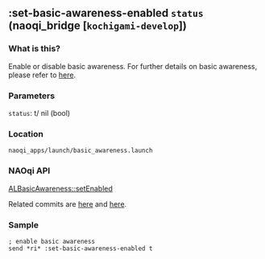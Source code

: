 ## :set-basic-awareness-enabled `status` (naoqi_bridge [`kochigami-develop`])

### What is this?

Enable or disable basic awareness. For further details on basic awareness, please refer to [here](http://doc.aldebaran.com/2-5/naoqi/interaction/autonomousabilities/albasicawareness.html#albasicawareness).   

### Parameters

`status`: t/ nil (bool)  

### Location

`naoqi_apps/launch/basic_awareness.launch`  

### NAOqi API

[ALBasicAwareness::setEnabled](http://doc.aldebaran.com/2-5/naoqi/interaction/autonomousabilities/albasicawareness-api.html#ALBasicAwarenessProxy::setEnabled__b)  

Related commits are [here](https://github.com/kochigami/naoqi_bridge/commit/f91bb1ed5598d19d5be4f6186b0710c5b69a5a3d#diff-a526e4a93ddc5f0149214c25d7f13988) and [here](https://github.com/kochigami/naoqi_bridge/commit/8344b35a79e3e465cd43ffc1457254f3b13c6ef1#diff-a526e4a93ddc5f0149214c25d7f13988).  

### Sample

```
; enable basic awareness
send *ri* :set-basic-awareness-enabled t
```